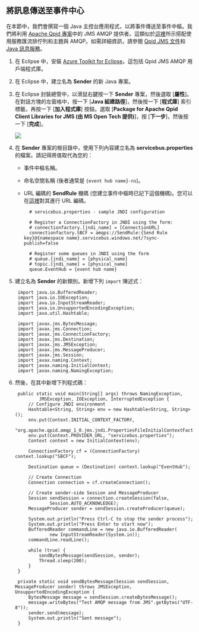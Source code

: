 ## 將訊息傳送至事件中心
在本節中，我們會撰寫一個 Java 主控台應用程式，以將事件傳送至事件中樞。我們將利用 [Apache Qpid 專案](http://qpid.apache.org/)中的 JMS AMQP 提供者。這類似於[這裡](../articles/service-bus/service-bus-java-how-to-use-jms-api-amqp.md)所示搭配使用服務匯流排佇列和主題與 AMQP。如需詳細資訊，請參閱 [Qpid JMS 文件](http://qpid.apache.org/releases/qpid-0.30/programming/book/QpidJMS.html)和 [Java 訊息服務](http://www.oracle.com/technetwork/java/jms/index.html)。

1. 在 Eclipse 中，安裝 [Azure Toolkit for Eclipse](https://msdn.microsoft.com/library/azure/hh690946.aspx)。這包括 Qpid JMS AMQP 用戶端程式庫。

2. 在 Eclipse 中，建立名為 **Sender** 的新 Java 專案。

3. 在 Eclipse 封裝總管中，以滑鼠右鍵按一下 **Sender** 專案，然後選取 [**屬性**]。在對話方塊的左窗格中，按一下 [**Java 組建路徑**]，然後按一下 [**程式庫**] 索引標籤，再按一下 [**加入程式庫**] 按鈕。選取 [**Package for Apache Qpid Client Libraries for JMS (由 MS Open Tech 提供)**]，按 [**下一步**]，然後按一下 [**完成**]。

	![][8]

4. 在 **Sender** 專案的根目錄中，使用下列內容建立名為 **servicebus.properties** 的檔案。請記得將值取代為您的：
	- 事件中樞名稱。
	- 命名空間名稱 (後者通常是 `{event hub name}-ns`)。
	- URL 編碼的 **SendRule** 機碼 (您建立事件中樞時已記下這個機碼)。您可以在[這裡](http://www.w3schools.com/tags/ref_urlencode.asp)對其進行 URL 編碼。

			# servicebus.properties - sample JNDI configuration

			# Register a ConnectionFactory in JNDI using the form:
			# connectionfactory.[jndi_name] = [ConnectionURL]
			connectionfactory.SBCF = amqps://SendRule:{Send Rule key}@{namespace name}.servicebus.windows.net/?sync-publish=false

			# Register some queues in JNDI using the form
			# queue.[jndi_name] = [physical_name]
			# topic.[jndi_name] = [physical_name]
			queue.EventHub = {event hub name}

5. 建立名為 **Sender** 的新類別。新增下列 `import` 陳述式：

		import java.io.BufferedReader;
		import java.io.IOException;
		import java.io.InputStreamReader;
		import java.io.UnsupportedEncodingException;
		import java.util.Hashtable;

		import javax.jms.BytesMessage;
		import javax.jms.Connection;
		import javax.jms.ConnectionFactory;
		import javax.jms.Destination;
		import javax.jms.JMSException;
		import javax.jms.MessageProducer;
		import javax.jms.Session;
		import javax.naming.Context;
		import javax.naming.InitialContext;
		import javax.naming.NamingException;

6. 然後，在其中新增下列程式碼：

		public static void main(String[] args) throws NamingException,
				JMSException, IOException, InterruptedException {
			// Configure JNDI environment
			Hashtable<String, String> env = new Hashtable<String, String>();
			env.put(Context.INITIAL_CONTEXT_FACTORY,
					"org.apache.qpid.amqp_1_0.jms.jndi.PropertiesFileInitialContextFactory");
			env.put(Context.PROVIDER_URL, "servicebus.properties");
			Context context = new InitialContext(env);

			ConnectionFactory cf = (ConnectionFactory) context.lookup("SBCF");

			Destination queue = (Destination) context.lookup("EventHub");

			// Create Connection
			Connection connection = cf.createConnection();

			// Create sender-side Session and MessageProducer
			Session sendSession = connection.createSession(false,
					Session.AUTO_ACKNOWLEDGE);
			MessageProducer sender = sendSession.createProducer(queue);

			System.out.println("Press Ctrl-C to stop the sender process");
			System.out.println("Press Enter to start now");
			BufferedReader commandLine = new java.io.BufferedReader(
					new InputStreamReader(System.in));
			commandLine.readLine();

			while (true) {
				sendBytesMessage(sendSession, sender);
				Thread.sleep(200);
			}
		}

		private static void sendBytesMessage(Session sendSession, MessageProducer sender) throws JMSException, UnsupportedEncodingException {
	        BytesMessage message = sendSession.createBytesMessage();
	        message.writeBytes("Test AMQP message from JMS".getBytes("UTF-8"));
	        sender.send(message);
	        System.out.println("Sent message");
	    }



<!-- Links -->
[Azure Management Portal]: https://manage.windowsazure.com/


<!-- Images -->
[8]: ./media/service-bus-event-hubs-getstarted/create-sender-java1.png

<!---HONumber=July15_HO2-->